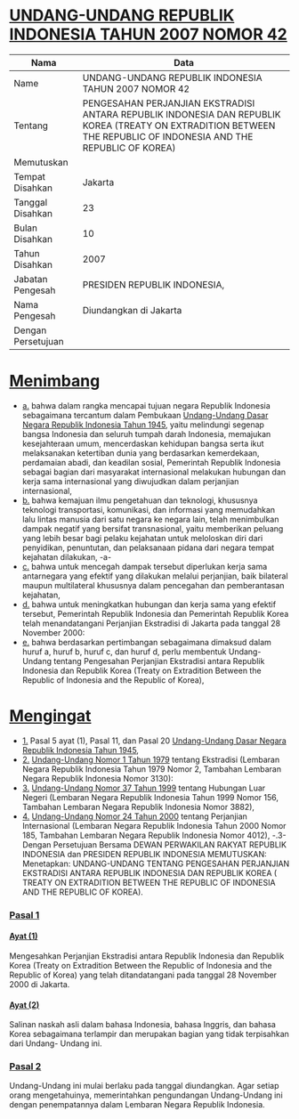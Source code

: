 # [UNDANG-UNDANG REPUBLIK INDONESIA TAHUN 2007 NOMOR 42](http://example.org/legal/peraturan/uu/2007/42)

| Nama | Data |
| ------ | ----- |
|Name|UNDANG-UNDANG REPUBLIK INDONESIA TAHUN 2007 NOMOR 42|
|Tentang| PENGESAHAN PERJANJIAN EKSTRADISI ANTARA REPUBLIK INDONESIA DAN REPUBLIK KOREA (TREATY ON EXTRADITION BETWEEN THE REPUBLIC OF INDONESIA AND THE REPUBLIC OF KOREA)|
|Memutuskan||
|Tempat Disahkan|Jakarta|
|Tanggal Disahkan|23|
|Bulan Disahkan|10|
|Tahun Disahkan|2007|
|Jabatan Pengesah|PRESIDEN REPUBLIK INDONESIA,|
|Nama Pengesah|Diundangkan di Jakarta|
|Dengan Persetujuan||
# [Menimbang](http://example.org/legal/peraturan/uu/2007/42/menimbang)

* [a.](http://example.org/legal/peraturan/uu/2007/42/menimbang/huruf/a) bahwa dalam rangka mencapai tujuan negara Republik Indonesia sebagaimana tercantum dalam Pembukaan [Undang-Undang Dasar Negara Republik Indonesia Tahun 1945](http://example.org/legal/peraturan/uu), yaitu melindungi segenap bangsa Indonesia dan seluruh tumpah darah Indonesia, memajukan kesejahteraan umum, mencerdaskan kehidupan bangsa serta ikut melaksanakan ketertiban dunia yang berdasarkan kemerdekaan, perdamaian abadi, dan keadilan sosial, Pemerintah Republik Indonesia sebagai bagian dari masyarakat internasional melakukan hubungan dan kerja sama internasional yang diwujudkan dalam perjanjian internasional,
* [b.](http://example.org/legal/peraturan/uu/2007/42/menimbang/huruf/b) bahwa kemajuan ilmu pengetahuan dan teknologi, khususnya teknologi transportasi, komunikasi, dan informasi yang memudahkan lalu lintas manusia dari satu negara ke negara lain, telah menimbulkan dampak negatif yang bersifat transnasional, yaitu memberikan peluang yang lebih besar bagi pelaku kejahatan untuk meloloskan diri dari penyidikan, penuntutan, dan pelaksanaan pidana dari negara tempat kejahatan dilakukan, -a-
* [c.](http://example.org/legal/peraturan/uu/2007/42/menimbang/huruf/c) bahwa untuk mencegah dampak tersebut diperlukan kerja sama antarnegara yang efektif yang dilakukan melalui perjanjian, baik bilateral maupun multilateral khususnya dalam pencegahan dan pemberantasan kejahatan,
* [d.](http://example.org/legal/peraturan/uu/2007/42/menimbang/huruf/d) bahwa untuk meningkatkan hubungan dan kerja sama yang efektif tersebut, Pemerintah Republik Indonesia dan Pemerintah Republik Korea telah menandatangani Perjanjian Ekstradisi di Jakarta pada tanggal 28 November 2000:
* [e.](http://example.org/legal/peraturan/uu/2007/42/menimbang/huruf/e) bahwa berdasarkan pertimbangan sebagaimana dimaksud dalam huruf a, huruf b, huruf c, dan huruf d, perlu membentuk Undang-Undang tentang Pengesahan Perjanjian Ekstradisi antara Republik Indonesia dan Republik Korea (Treaty on Extradition Between the Republic of Indonesia and the Republic of Korea),
# [Mengingat](http://example.org/legal/peraturan/uu/2007/42/mengingat)

* [1.](http://example.org/legal/peraturan/uu/2007/42/mengingat/huruf/0001) Pasal 5 ayat (1), Pasal 11, dan Pasal 20 [Undang-Undang Dasar Negara Republik Indonesia Tahun 1945](http://example.org/legal/peraturan/uu),
* [2.](http://example.org/legal/peraturan/uu/2007/42/mengingat/huruf/0002) [Undang-Undang Nomor 1 Tahun 1979](http://example.org/legal/peraturan/uu/1979/1) tentang Ekstradisi (Lembaran Negara Republik Indonesia Tahun 1979 Nomor 2, Tambahan Lembaran Negara Republik Indonesia Nomor 3130):
* [3.](http://example.org/legal/peraturan/uu/2007/42/mengingat/huruf/0003) [Undang-Undang Nomor 37 Tahun 1999](http://example.org/legal/peraturan/uu/1999/37) tentang Hubungan Luar Negeri (Lembaran Negara Republik Indonesia Tahun 1999 Nomor 156, Tambahan Lembaran Negara Republik Indonesia Nomor 3882),
* [4.](http://example.org/legal/peraturan/uu/2007/42/mengingat/huruf/0004) [Undang-Undang Nomor 24 Tahun 2000](http://example.org/legal/peraturan/uu/2000/24) tentang Perjanjian Internasional (Lembaran Negara Republik Indonesia Tahun 2000 Nomor 185, Tambahan Lembaran Negara Republik Indonesia Nomor 4012), -.3- Dengan Persetujuan Bersama DEWAN PERWAKILAN RAKYAT REPUBLIK INDONESIA dan PRESIDEN REPUBLIK INDONESIA MEMUTUSKAN: Menetapkan: UNDANG-UNDANG TENTANG PENGESAHAN PERJANJIAN EKSTRADISI ANTARA REPUBLIK INDONESIA DAN REPUBLIK KOREA ( TREATY ON EXTRADITION BETWEEN THE REPUBLIC OF INDONESIA AND THE REPUBLIC OF KOREA).

### [Pasal 1](http://example.org/legal/peraturan/uu/2007/42/pasal/0001)

#### [Ayat (1)](http://example.org/legal/peraturan/uu/2007/42/pasal/0001/versi/20071023/ayat/0001)
Mengesahkan Perjanjian Ekstradisi antara Republik Indonesia dan Republik Korea (Treaty on Extradition Between the Republic of Indonesia and the Republic of Korea) yang telah ditandatangani pada tanggal 28 November 2000 di Jakarta.

#### [Ayat (2)](http://example.org/legal/peraturan/uu/2007/42/pasal/0001/versi/20071023/ayat/0002)
Salinan naskah asli dalam bahasa Indonesia, bahasa Inggris, dan bahasa Korea sebagaimana terlampir dan merupakan bagian yang tidak terpisahkan dari Undang- Undang ini.


### [Pasal 2](http://example.org/legal/peraturan/uu/2007/42/pasal/0002)
Undang-Undang ini mulai berlaku pada tanggal diundangkan. Agar setiap orang mengetahuinya, memerintahkan pengundangan Undang-Undang ini dengan penempatannya dalam Lembaran Negara Republik Indonesia.
